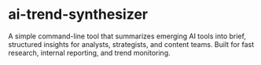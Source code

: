 # ai-trend-synthesizer
A simple command-line tool that summarizes emerging AI tools into brief, structured insights for analysts, strategists, and content teams. Built for fast research, internal reporting, and trend monitoring.
